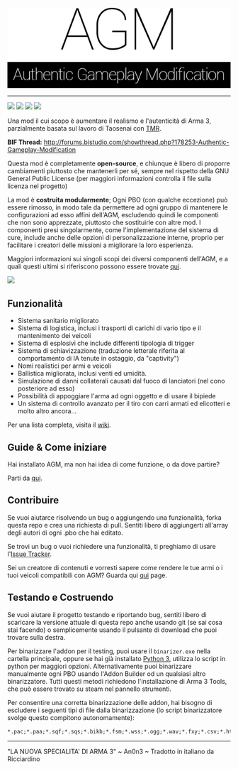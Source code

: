 <p align="center">
  <img src="https://raw.githubusercontent.com/KoffeinFlummi/AGM/master/.devfiles/Assets/Logo/agm_logo_black_transparent.png" />
</p>

---

[![](http://img.shields.io/badge/release-0.94.1-green.svg?style=flat)](https://github.com/KoffeinFlummi/AGM/releases) [![](http://img.shields.io/badge/download-20_MB-blue.svg?style=flat)](https://github.com/KoffeinFlummi/AGM/releases/download/v0.94.1/AGM_v0.94.1.rar) [![](http://img.shields.io/badge/license-GPLv2-red.svg?style=flat)](https://github.com/KoffeinFlummi/AGM/blob/master/LICENSE) [![](http://img.shields.io/github/issues/KoffeinFlummi/AGM.svg?style=flat)](https://github.com/KoffeinFlummi/AGM/issues)

Una mod il cui scopo è aumentare il realismo e l'autenticità di Arma 3, parzialmente basata sul lavoro di Taosenai con  [TMR](https://github.com/Taosenai/tmr).

**BIF Thread:** http://forums.bistudio.com/showthread.php?178253-Authentic-Gameplay-Modification

Questa mod è completamente **open-source**, e chiunque è libero di proporre cambiamenti piuttosto che mantenerli per sé, sempre nel rispetto della GNU General Public License (per maggiori informazioni controlla il file sulla licenza nel progetto)

La mod è **costruita modularmente**; Ogni PBO (con qualche eccezione) può essere rimosso, in modo tale da permettere ad ogni gruppo di mantenere le configurazioni ad esso affini dell'AGM, escludendo quindi le componenti che non sono apprezzate, piuttosto che sostituirle con altre mod. 
I componenti presi singolarmente, come l'implementazione del sistema di cure, include anche delle opzioni di personalizzazione interne, proprio per facilitare i creatori delle missioni a migliorare la loro esperienza.

Maggiori informazioni sui singoli scopi dei diversi componenti dell'AGM, e a quali questi ultimi si riferiscono possono essere trovate [qui](https://github.com/KoffeinFlummi/AGM/wiki#features).

[![](https://www.paypalobjects.com/en_US/i/btn/btn_donateCC_LG.gif)](https://www.paypal.com/cgi-bin/webscr?cmd=_s-xclick&hosted_button_id=HPAXPTVCNLDZS)

## Funzionalità

*   Sistema sanitario migliorato
*   Sistema di logistica, inclusi i trasporti di carichi di vario tipo e il mantenimento dei veicoli
*   Sistema di esplosivi che include differenti tipologia di trigger
*   Sistema di schiavizzazione (traduzione letterale riferita al comportamento di IA tenute in ostaggio, da "captivity")
*   Nomi realistici per armi e veicoli
*   Ballistica migliorata, inclusi venti ed umidità.
*   Simulazione di danni collaterali causati dal fuoco di lanciatori (nel cono posteriore ad esso)
*   Possibilità di appoggiare l'arma ad ogni oggetto e di usare il bipiede
*   Un sistema di controllo avanzato per il tiro con carri armati ed elicotteri
e molto altro ancora...

Per una lista completa, visita il [wiki](https://github.com/KoffeinFlummi/AGM/wiki).

## Guide & Come iniziare

Hai installato AGM, ma non hai idea di come funzione, o da dove partire?

Parti da [qui](https://github.com/KoffeinFlummi/AGM/wiki/Getting-Started).

## Contribuire

Se vuoi aiutarce risolvendo un bug o aggiungendo una funzionalità, forka questa repo e crea una richiesta di pull. Sentiti libero di aggiungerti all'array degli autori di ogni .pbo che hai editato.

Se trovi un bug o vuoi richiedere una funzionalità, ti preghiamo di usare l'[Issue Tracker](https://github.com/KoffeinFlummi/AGM/issues).

Sei un creatore di contenuti e vorresti sapere come rendere le tue armi o i tuoi veicoli compatibili con AGM? Guarda qui [qui](https://github.com/KoffeinFlummi/AGM/wiki/For-Addon-Makers) page.

## Testando e Costruendo

Se vuoi aiutare il progetto testando e riportando bug, sentiti libero di scaricare la versione attuale di questa repo anche usando git (se sai cosa stai facendo) o semplicemente usando il pulsante di download che puoi trovare sulla destra.

Per binarizzare l'addon per il testing, puoi usare il `binarizer.exe` nella cartella principale, oppure se hai già installato [Python 3](https://www.python.org/), utilizza lo script in python per maggiori opzioni. Alternativamente puoi binarizzare manualmente ogni PBO usando l'Addon Builder od un qualsiasi altro binarizzatore. Tutti questi metodi richiedono l'installazione di Arma 3 Tools, che può essere trovato su steam nel pannello strumenti. 

Per consentire una corretta binarizzazione delle addon, hai bisogno di escludere i seguenti tipi di file dalla binarizzazione (lo script binarizzatore svolge questo compitono autonomamente):
```
*.pac;*.paa;*.sqf;*.sqs;*.bikb;*.fsm;*.wss;*.ogg;*.wav;*.fxy;*.csv;*.html;*.lip;*.txt;*.wrp;*.bisurf;*.xml;*.hqf
```

---

"LA NUOVA SPECIALITA' DI ARMA 3"
~ An0n3
~ Tradotto in italiano da Ricciardino
